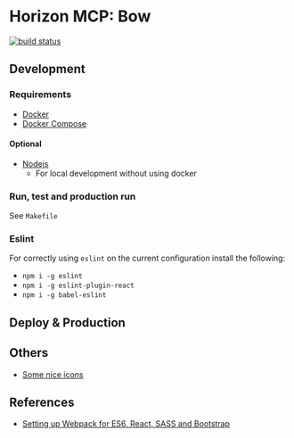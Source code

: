 Horizon MCP: Bow
====================
[![build status](https://gitlab.com/horizon-mcp/bow/badges/master/build.svg)](https://gitlab.com/horizon-mcp/bow/commits/master)


Development
-----------
### Requirements
- [Docker](https://www.docker.com)
- [Docker Compose](https://www.docker.com/products/docker-compose)

#### Optional
- [Nodejs](https://nodejs.org)
    - For local development without using docker

### Run, test and production run
See `Makefile`

### Eslint
For correctly using `eslint` on the current configuration install the following:
- `npm i -g eslint`
- `npm i -g eslint-plugin-react`
- `npm i -g babel-eslint`

Deploy & Production
-------------------

Others
------
- [Some nice icons](http://www.freepik.com/free-photos-vectors/cargo)

References
----------
- [Setting up Webpack for ES6, React, SASS and Bootstrap](http://andrejgajdos.com/setting-up-webpack-for-es6-react-sass-and-bootstrap/)
